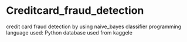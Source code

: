 # Creditcard_fraud_detection
credit card fraud detection by using naive_bayes classifier 
programming language used: Python
database used from kaggele
